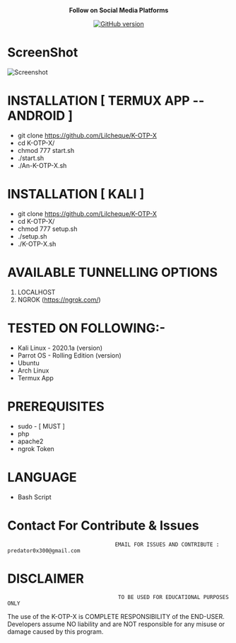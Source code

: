 <p align="center">
  <b> Follow on Social Media Platforms </b>
</p>
<p align="center">
<a href="https://www.instagram.com/venexyyy"><img title="GitHub version" src="https://img.shields.io/badge/-Instagram-blue" ></a> 
</p>

# ScreenShot
![Screenshot](https://user-images.githubusercontent.com/57313495/81038008-9d052f00-8e72-11ea-87b0-68c88e8e563b.png)


# INSTALLATION [ TERMUX APP --ANDROID ]
* git clone https://github.com/Lilcheque/K-OTP-X
* cd K-OTP-X/
* chmod 777 start.sh
* ./start.sh
* ./An-K-OTP-X.sh

# INSTALLATION [ KALI ]
* git clone https://github.com/Lilcheque/K-OTP-X
* cd K-OTP-X/
* chmod 777 setup.sh
* ./setup.sh
* ./K-OTP-X.sh

# AVAILABLE TUNNELLING OPTIONS
1. LOCALHOST
2. NGROK (https://ngrok.com/)
# TESTED ON FOLLOWING:-
* Kali Linux - 2020.1a (version)
* Parrot OS - Rolling Edition (version)
* Ubuntu 
* Arch Linux
* Termux App
# PREREQUISITES
* sudo - [ MUST ]
* php
* apache2
* ngrok Token
# LANGUAGE 
* Bash Script


# Contact For Contribute & Issues 

                                      EMAIL FOR ISSUES AND CONTRIBUTE : predator0x300@gmail.com

# DISCLAIMER
                                       TO BE USED FOR EDUCATIONAL PURPOSES ONLY

The use of the K-OTP-X is COMPLETE RESPONSIBILITY of the END-USER. Developers assume NO liability and are NOT responsible for any misuse or damage caused by this program. 


